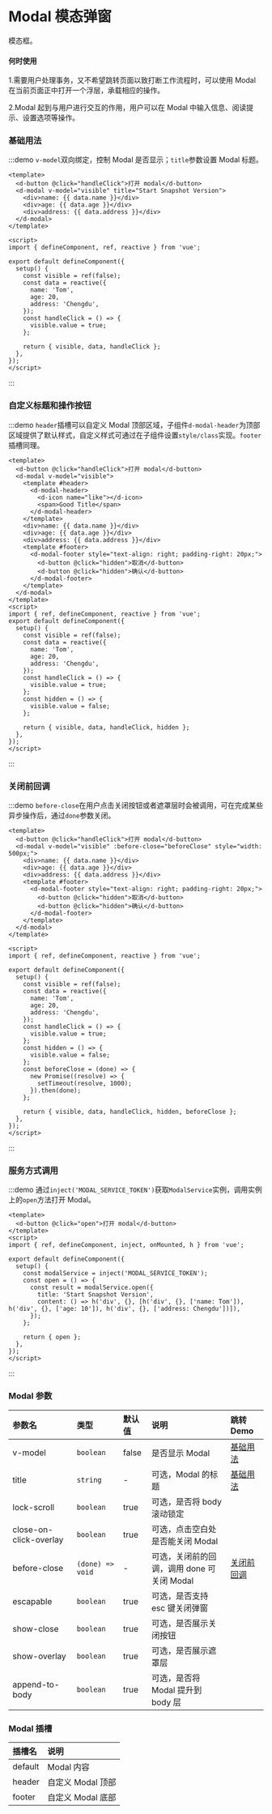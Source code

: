 # Modal 模态弹窗

模态框。

#### 何时使用

1.需要用户处理事务，又不希望跳转页面以致打断工作流程时，可以使用 Modal 在当前页面正中打开一个浮层，承载相应的操作。

2.Modal 起到与用户进行交互的作用，用户可以在 Modal 中输入信息、阅读提示、设置选项等操作。

### 基础用法

:::demo `v-model`双向绑定，控制 Modal 是否显示；`title`参数设置 Modal 标题。

```vue
<template>
  <d-button @click="handleClick">打开 modal</d-button>
  <d-modal v-model="visible" title="Start Snapshot Version">
    <div>name: {{ data.name }}</div>
    <div>age: {{ data.age }}</div>
    <div>address: {{ data.address }}</div>
  </d-modal>
</template>

<script>
import { defineComponent, ref, reactive } from 'vue';

export default defineComponent({
  setup() {
    const visible = ref(false);
    const data = reactive({
      name: 'Tom',
      age: 20,
      address: 'Chengdu',
    });
    const handleClick = () => {
      visible.value = true;
    };

    return { visible, data, handleClick };
  },
});
</script>
```

:::

### 自定义标题和操作按钮

:::demo `header`插槽可以自定义 Modal 顶部区域，子组件`d-modal-header`为顶部区域提供了默认样式，自定义样式可通过在子组件设置`style/class`实现。`footer`插槽同理。

```vue
<template>
  <d-button @click="handleClick">打开 modal</d-button>
  <d-modal v-model="visible">
    <template #header>
      <d-modal-header>
        <d-icon name="like"></d-icon>
        <span>Good Title</span>
      </d-modal-header>
    </template>
    <div>name: {{ data.name }}</div>
    <div>age: {{ data.age }}</div>
    <div>address: {{ data.address }}</div>
    <template #footer>
      <d-modal-footer style="text-align: right; padding-right: 20px;">
        <d-button @click="hidden">取消</d-button>
        <d-button @click="hidden">确认</d-button>
      </d-modal-footer>
    </template>
  </d-modal>
</template>
<script>
import { ref, defineComponent, reactive } from 'vue';
export default defineComponent({
  setup() {
    const visible = ref(false);
    const data = reactive({
      name: 'Tom',
      age: 20,
      address: 'Chengdu',
    });
    const handleClick = () => {
      visible.value = true;
    };
    const hidden = () => {
      visible.value = false;
    };

    return { visible, data, handleClick, hidden };
  },
});
</script>
```

:::

### 关闭前回调

:::demo `before-close`在用户点击关闭按钮或者遮罩层时会被调用，可在完成某些异步操作后，通过`done`参数关闭。

```vue
<template>
  <d-button @click="handleClick">打开 modal</d-button>
  <d-modal v-model="visible" :before-close="beforeClose" style="width: 500px;">
    <div>name: {{ data.name }}</div>
    <div>age: {{ data.age }}</div>
    <div>address: {{ data.address }}</div>
    <template #footer>
      <d-modal-footer style="text-align: right; padding-right: 20px;">
        <d-button @click="hidden">取消</d-button>
        <d-button @click="hidden">确认</d-button>
      </d-modal-footer>
    </template>
  </d-modal>
</template>

<script>
import { ref, defineComponent, reactive } from 'vue';

export default defineComponent({
  setup() {
    const visible = ref(false);
    const data = reactive({
      name: 'Tom',
      age: 20,
      address: 'Chengdu',
    });
    const handleClick = () => {
      visible.value = true;
    };
    const hidden = () => {
      visible.value = false;
    };
    const beforeClose = (done) => {
      new Promise((resolve) => {
        setTimeout(resolve, 1000);
      }).then(done);
    };

    return { visible, data, handleClick, hidden, beforeClose };
  },
});
</script>
```

:::

### 服务方式调用

:::demo 通过`inject('MODAL_SERVICE_TOKEN')`获取`ModalService`实例，调用实例上的`open`方法打开 Modal。

```vue
<template>
  <d-button @click="open">打开 modal</d-button>
</template>
<script>
import { ref, defineComponent, inject, onMounted, h } from 'vue';

export default defineComponent({
  setup() {
    const modalService = inject('MODAL_SERVICE_TOKEN');
    const open = () => {
      const result = modalService.open({
        title: 'Start Snapshot Version',
        content: () => h('div', {}, [h('div', {}, ['name: Tom']), h('div', {}, ['age: 10']), h('div', {}, ['address: Chengdu'])]),
      });
    };

    return { open };
  },
});
</script>
```

:::

### Modal 参数

| 参数名                 | 类型             | 默认值 | 说明                                       | 跳转 Demo                 |
| :--------------------- | :--------------- | :----- | :----------------------------------------- | :------------------------ |
| v-model                | `boolean`        | false  | 是否显示 Modal                             | [基础用法](#基础用法)     |
| title                  | `string`         | -      | 可选，Modal 的标题                         | [基础用法](#基础用法)     |
| lock-scroll            | `boolean`        | true   | 可选，是否将 body 滚动锁定                 |
| close-on-click-overlay | `boolean`        | true   | 可选，点击空白处是否能关闭 Modal           |
| before-close           | `(done) => void` | -      | 可选，关闭前的回调，调用 done 可关闭 Modal | [关闭前回调](#关闭前回调) |
| escapable              | `boolean`        | true   | 可选，是否支持 esc 键关闭弹窗              |                           |
| show-close             | `boolean`        | true   | 可选，是否展示关闭按钮                     |                           |
| show-overlay           | `boolean`        | true   | 可选，是否展示遮罩层                       |                           |
| append-to-body         | `boolean`        | true   | 可选，是否将 Modal 提升到 body 层          |                           |

### Modal 插槽

| 插槽名  | 说明              |
| :------ | :---------------- |
| default | Modal 内容        |
| header  | 自定义 Modal 顶部 |
| footer  | 自定义 Modal 底部 |
